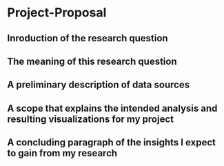 # Project-Proposal
## Inroduction of the research question
## The meaning of this research question
## A preliminary description of data sources
## A scope that explains the intended analysis and resulting visualizations for my project
## A concluding paragraph of the insights I expect to gain from my research
